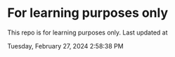 # For learning purposes only
This repo is for learning purposes only.
Last updated at

Tuesday, February 27, 2024 2:58:38 PM

